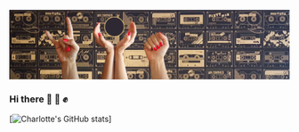 ![Header](/Bannière2021.png)


### Hi there :love_you_gesture: :seedling: :fist: 

[![Charlotte's GitHub stats](https://github-readme-stats.vercel.app/api?username=Charlotte-Men&hide=stars&theme=great-gatsby)]



<!--
**Charlotte-Men/Charlotte-Men** is a ✨ _special_ ✨ repository because its `README.md` (this file) appears on your GitHub profile.

Here are some ideas to get you started:

- 🔭 I’m currently working on ...
- 🌱 I’m currently learning ...
- 👯 I’m looking to collaborate on ...
- 🤔 I’m looking for help with ...
- 💬 Ask me about ...
- 📫 How to reach me: ...
- 😄 Pronouns: ...
- ⚡ Fun fact: ...
-->
